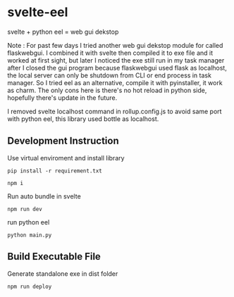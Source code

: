 # svelte-eel

svelte + python eel = web gui dekstop

Note :
For past few days I tried another web gui dekstop module for called flaskwebgui. I combined it with svelte then compiled it to exe file and it worked at first sight, but later I noticed the exe still run in my task manager after I closed the gui program because flaskwebgui used flask as localhost, the local server can only be shutdown from CLI or end process in task manager. So I tried eel as an alternative, compile it with pyinstaller, it work as charm. The only cons here is there's no hot reload in python side, hopefully there's update in the future.

I removed svelte localhost command in rollup.config.js to avoid same port with python eel, this library used bottle as localhost.


## Development Instruction

Use virtual enviroment and install library
```
pip install -r requirement.txt

npm i
```

Run auto bundle in svelte
```
npm run dev
```

run python eel
```
python main.py
```

## Build Executable File
Generate standalone exe in dist folder
```
npm run deploy
```